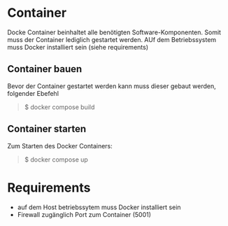 # Container
Docke Container beinhaltet alle benötigten Software-Komponenten. Somit muss der Container lediglich gestartet werden.
AUf dem Betriebssystem muss Docker installiert sein (siehe requirements)

## Container bauen
Bevor der Container gestartet werden kann muss dieser gebaut werden, folgender Ebefehl
> $ docker compose build

## Container starten
Zum Starten des Docker Containers:
> $ docker compose up

# Requirements
 - auf dem Host betriebssytem muss Docker installiert sein
 - Firewall zugänglich Port zum Container (5001)